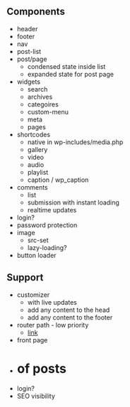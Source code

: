 ## Components
- header
- footer
- nav
- post-list
- post/page
  - condensed state inside list
  - expanded state for post page
- widgets
  - search
  - archives
  - categoires
  - custom-menu
  - meta
  - pages
- shortcodes
  - native in wp-includes/media.php
  - gallery
  - video
  - audio
  - playlist
  - caption / wp_caption
- comments
  - list
  - submission with instant loading
  - realtime updates
- login?
- password protection
- image
  - src-set
  - lazy-loading?
- button loader

## Support
- customizer
  - with live updates
  - add any content to the head
  - add any content to the footer
- router path - low priority
  - [link](https://wordpress.stackexchange.com/questions/58625/where-is-permalink-info-stored-in-database)
- front page
- # of posts
- login?
- SEO visibility